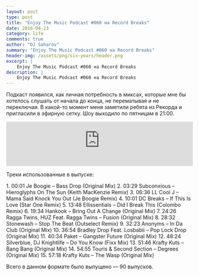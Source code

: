 ```yaml
---
layout: post
type: post
title: "Enjoy The Music Podcast #060 на Record Breaks"
date: 2016-04-23
category: life
comments: true
author: "DJ Saharov"
summary: "Enjoy The Music Podcast #060 на Record Breaks"
header-img: /assets/png/six-years/header.png
excerpt: |
    Enjoy The Music Podcast #060 на Record Breaks
description: |
    Enjoy The Music Podcast #060 на Record Breaks
---
```


<p>
<span class="firstcharacter">П</span>одкаст появился, как личная потребность в миксах, которые мне бы хотелось слушать от начала до конца, не перематывая и не переключая. В какой-то момент меня заметили ребята из Рекорда и пригласили в эфирную сетку. Шоу выходило по пятницам в 21:00.
</p>

<iframe width="100%" height="120" src="https://player-widget.mixcloud.com/widget/iframe/?hide_cover=1&feed=%2Fdjsaharovofficial%2Fenjoy-the-music-podcast-060%2F" frameborder="0" allow="encrypted-media; fullscreen; autoplay; idle-detection; speaker-selection; web-share;" ></iframe>

<p>Треки использованные в выпуске:</p>
1. 00:01 Je Boogie – Bass Drop (Original Mix)
2. 03:29 Subconxious – Hieroglyphs On The Sun (Keith MacKenzie Remix)
3. 06:36 LL Cool J – Mama Said Knock You Out (Je Boogie Remix)
4. 10:01 DC Breaks – If This Is Love (Star One Remix)
5. 13:48 Ellissentials – Did I Break This (Colombo Remix)
6. 19:34 Hankook – Bring Out A Change (Original Mix)
7. 24:26 Ragga Twins, HUZ Feat. Ragga Twins – Fusion (Original Mix)
8. 28:32 Stonewash – Stop The Beat (Outselect Remix)
9. 32:23 Anonyms – In Da Club (Original Mix)
10. 36:54 Bradley Drop Feat. Losbabii – Pop Lock Drop (Original Mix)
11. 40:34 Paket – Gangster Future (Original Mix)
12. 48:24 Silverblue, DJ Knightlife – Do You Know (Fixx Mix)
13. 51:46 Krafty Kuts – Bang Bang (Original Mix)
14. 54:55 Touris & Second Section – Degrees (Original Mix)
15. 57:18 Krafty Kuts – The Wasp (Original Mix)

<p>Всего в данном формате было выпущено &mdash; 90 выпусков.</p>